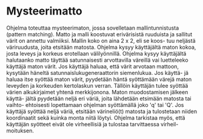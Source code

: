 # Mysteerimatto

Ohjelma toteuttaa mysteerimaton, jossa sovelletaan mallintunnistusta
(pattern matching). Matto ja malli koostuvat erivärisistä ruuduista ja
sallitut värit on annettu valmiiksi. Mallin koko on aina 2 x 2, eli se koos-
tuu neljästä väriruudusta, joita etsitään matosta. Ohjelma kysyy käyttäjältä
maton kokoa, josta leveys ja korkeus erotellaan välilyönnillä. Ohjelma kysyy
käyttäjältä halutaanko matto täyttää satunnaisesti arvottavilla väreillä vai
luetteleeko käyttäjä maton värit. Jos käyttäjä haluaa, että värit arvotaan
mattoon, kysytään häneltä satunnaislukugeneraattorin siemenlukua. Jos käyttä-
jä haluaa itse syöttää maton värit, pyydetään häntä syöttämään värejä maton
leveyden ja korkeuden kertolaskun verran. Tällöin käyttäjän tulee syöttää
värien alkukirjaimet yhtenä merkkijonona. Maton muodostamisen jälkeen käyttä-
jältä pyydetään neljä eri väriä, joita lähdetään etsimään matosta tai vaihto-
ehtoisesti lopettamaan ohjelman syöttämällä joko 'q' tai 'Q'. Jos käyttäjä
syöttää neljä väriä, etsitään värineliö(t) matosta ja tulostetaan niiden
koordinaatit sekä kuinka monta niitä löytyi. Ohjelma tarkistaa myös, että
käyttäjän syötteet eivät ole virheellisiä ja tulostaa tarvittaessa virheil-
moituksen.

